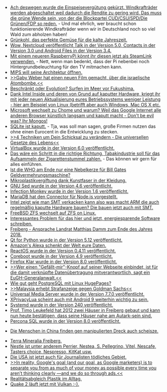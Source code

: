 * [Ach deswegen wurde die Einspeisevergütung gekürzt. Windkrafträder werden abgeschaltet weil dadurch die Rendite zu gering wird. Das muss die grüne Wende sein, von der die Blockpartei CUD/CSU/SPD/Die Grünen/FDP so reden.](https://www.neopresse.com/umwelt/aufgedeckt-umweltsuende-windraeder-viele-werden-abgeschaltet/) - Und mal ehrlich, wer braucht schon funktionierende Windkrafträder wenn wir in Deutschland noch so viel Wald zum abholzen haben!
* [Grünkohl, das perfekte Gemüse für die kalte Jahreszeit.](https://www.smarticular.net/unglaublich-lecker-gesunde-knabberei-aus-gruenkohl/)
* [Wow, Nextcloud veröffentlicht Talk in der Version 5.0, Contacts in der Version 3.0 und Android Files in der Version 3.4.](https://nextcloud.com/blog/nextcloud-talk-5.0-android-3.4.0-and-contacts-3.0/)
* [Mit einem neueren RaspberryPi könnt ihr diesen jetzt als SteamLink verwenden.](https://www.pro-linux.de/news/1/26604/valve-stellt-steam-link-f%C3%BCr-raspberry-pi-vor.html) - Nett, wenn man bedenkt, dass der Pi nebenbei noch Hintergrundbeleuchtung für den TV mitmachen kann.
* [MIPS will seine Architektur öffnen.](https://www.pro-linux.de/news/1/26611/mips-architektur-soll-ge%C3%B6ffnet-werden.html)
* [>>Gaby Weber hat einen neuen Film gemacht, über die israelische Atombombe.<<](https://blog.fefe.de/?ts=a2e69a44)
* [Beschränkt oder Evolution? Surfen im Meer vor Fukushima.](https://blog.fefe.de/?ts=a2e6348c)
* [Dank Intel Inside und deren von Grund auf kaputter Hardware, kriegt ihr mit jeder neuen Aktualisierung eures Betriebssystems weniger Leistung - hier am Beispiel von Linux (betrifft aber auch Windows, Mac OS X etc.](https://www.phoronix.com/scan.php?page=news_item&px=Linux-4.14-4.20-7980XE-Bench)
* [Microsoft wechselt zu Chome und warum? Weil das Google Internet alle anderen Browser künstlich langsam und kaputt macht - Don't be evil was? Ihr Mongos!](https://blog.fefe.de/?ts=a2e638cc)
* [SQLite ist kaputt.](https://blog.fefe.de/?ts=a2e7c155) - Tja, was soll man sagen, große Firmen nutzen das ohne einen Eurocent in die Entwicklung zu stecken.
* [>>4 Techniken um Dein Schicksal zu verändern - Die universellen Gesetze des Lebens<<](https://www.welt-im-wandel.tv/video/4-techniken-um-dein-schicksal-zu-veraendern-die-universellen-gesetze-des-lebens/)
* [VirtualBox wurde in der Version 6.0 veröffentlicht.](https://www.phoronix.com/scan.php?page=news_item&px=Oracle-VirtualBox-6.0-Released)
* [Das wäre ein Schritt in die richtige Richtung, Tabakindustrie soll für das Aufsammeln der Zigarettenstummel zahlen.](https://www.careelite.de/tabakindustrie-soll-fuer-entfernung-von-zigarettenstummeln-zahlen/) - Das können wir gern für alles einführen.
* [Ist die WHO am Ende nur eine Nebelkerze für Bill Gates Geldvermehrungsmaschine?](https://netzfrauen.org/2018/12/19/who/)
* [Mikroplastikvergiftung dank Kunstfaser in der Kleidung.](https://www.smarticular.net/kunstfasern-synthetik-kleidung-ohne-mikroplastik-materialkunde/)
* [GNU Sed wurde in der Version 4.6 veröffentlicht.](https://www.phoronix.com/scan.php?page=news_item&px=GNU-Sed-4.6-Released)
* [Infection Monkey wurde in der Version 1.6 veröffentlicht.](https://www.pro-linux.de/news/1/26619/sicherheitswerkzeug-infection-monkey-16-freigegeben.html)
* [MariaDB hat den Connector für Node.js vorgestellt.](https://www.pro-linux.de/news/1/26621/mariadb-connector-f%C3%BCr-nodejs-vorgestellt.html)
* [Intel zeigt wie man SMT verkacken kann also was macht ARM die auch regelmäßig kaputte Hardware bauen? Die bauen jetzt auch mit SMT.](https://www.planet3dnow.de/cms/42712-mips-wird-opensource-und-arm-bekommt-smt/)
* [FreeBSD ZFS wechselt auf ZFS on Linux.](https://utcc.utoronto.ca/~cks/space/blog/solaris/ZFSFreeBSDChangesBase)
* [Interessantes Problem für das hier und jetzt, energiesparende Software schreiben.](http://www.sonnenseite.com/de/zukunft/effiziente-software-noch-in-den-kinderschuhen.html)
* [Freiberg - Ansprache Landrat Matthias Damm zum Ende des Jahres 2018.](https://www.youtube.com/watch?v=2K72O3YoXsU)
* [Qt for Python wurde in der Version 5.12 veröffentlicht.](https://www.pro-linux.de/news/1/26623/qt-for-python-512-verf%C3%BCgbar.html)
* [Amazon's Alexa schenkt der Welt eure Daten.](https://blog.fefe.de/?ts=a2e56ace)
* [ReactOS wurde in der Version 0.4.11 veröffentlicht.](https://www.phoronix.com/scan.php?page=news_item&px=ReactOS-0.4.11-RC)
* [Coreboot wurde in der Version 4.9 veröffentlicht.](https://www.pro-linux.de/news/1/26624/bios-ersatz-coreboot-49-ver%C3%B6ffentlicht.html)
* [Firefox Klar wurde in der Version 8.0 veröffentlicht.](https://www.pro-linux.de/news/1/26625/firefox-klar-80-mit-cookie-einstellungen.html)
* [>>Wer einen "Gefällt-mir"-Knopf auf seiner Webseite einbindet, ist für die damit verknüpfte Datenübertragung mitverantwortlich, sagt ein EuGH-Generalanwalt.<<](https://blog.fefe.de/?ts=a2e5093f)
* [Wie gut geht PostgreSQL mit Linux HugePages?](https://www.percona.com/blog/2018/12/20/benchmark-postgresql-with-linux-hugepages/)
* [>>Malaysia erhebt Strafanzeige gegen Goldman Sachs<<](https://netzfrauen.org/2018/12/18/goldmansachs-2/)
* [Universal Media Server wurde in der Version 7.7.0 veröffentlicht.](https://www.planet3dnow.de/cms/42745-universal-media-server-7-7-0/)
* [XPrivacyLua scheint auch mit Android 9 weiterhin wichtig zu sein.](https://www.pro-linux.de/news/1/26628/die-neuen-schutzmechanismen-in-android-pie.html)
* [Systemd wurde in der Version 240 veröffentlicht.](https://www.phoronix.com/scan.php?page=news_item&px=Systemd-240-Released)
* [Prof. Timo Leukefeld hat 2012 zwei Häuser in Freiberg gebaut und kann nun heute bestätigen, dass seine Häuser nahe am Autark-sein sind.](http://www.sonnenseite.com/de/zukunft/solarautarke-haeuser-bestehen-den-leistungstest.html)
* [Percona SQL wurde in der Version 8.0 veröffentlicht.](https://www.percona.com/blog/2018/12/21/announcing-general-availability-of-percona-server-for-mysql-8-0/)
+ [Die Menschen in China finden gen manipulierten Dreck auch scheisze.](https://netzfrauen.org/2018/12/21/gmo-3/)
* [Terra Mineralia Freiberg.](https://www.youtube.com/watch?v=GELfHebToi4)
* [Nestle ist unter anderem Perrier, Nestea, S. Pellegrino, Vitel, Nescafe, Tasters choice, Nespresso, KitKat usw.](https://netzfrauen.org/2018/12/21/nestle-8/)
* [Die USA ist jetzt auch für Journalisten tödliches Gebiet.](https://blog.fefe.de/?ts=a2e23eb6)
* [>>In reality, Google's goal (and our goal, as Google marketers) is to separate you from as much of your money as possible every time you aren’t thinking clearly —and we do so through ads.<<](https://blog.fefe.de/?ts=a2e0a5d9)
* [Realitätsabgleich Plastik im Alltag.](https://www.careelite.de/verstecktes-plastik-im-alltag/)
* [Quake 2 läuft jetzt mit Vulkan :-).](https://www.phoronix.com/scan.php?page=news_item&px=vkQuake2-Quake-2-Vulkan)
